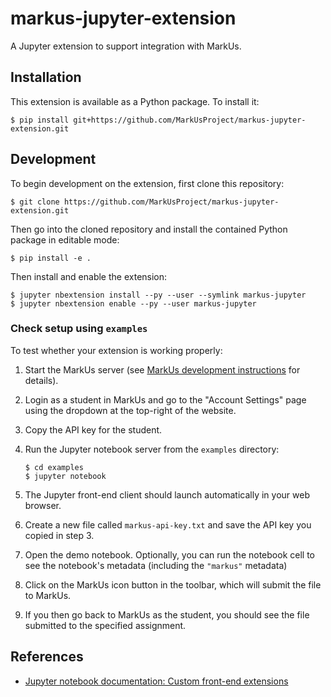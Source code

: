 # markus-jupyter-extension

A Jupyter extension to support integration with MarkUs.

## Installation

This extension is available as a Python package.
To install it:

```console
$ pip install git+https://github.com/MarkUsProject/markus-jupyter-extension.git
```

## Development

To begin development on the extension, first clone this repository:

```console
$ git clone https://github.com/MarkUsProject/markus-jupyter-extension.git
```

Then go into the cloned repository and install the contained Python package in editable mode:

```console
$ pip install -e .
```

Then install and enable the extension:

```console
$ jupyter nbextension install --py --user --symlink markus-jupyter
$ jupyter nbextension enable --py --user markus-jupyter
```

### Check setup using `examples`

To test whether your extension is working properly:

1. Start the MarkUs server (see [MarkUs development instructions](https://github.com/MarkUsProject/Wiki/blob/master/Developer-Guide--Set-Up-With-Docker.md) for details).
2. Login as a student in MarkUs and go to the "Account Settings" page using the dropdown at the top-right of the website.
3. Copy the API key for the student.
4. Run the Jupyter notebook server from the `examples` directory:

   ```console
   $ cd examples
   $ jupyter notebook
   ```

5. The Jupyter front-end client should launch automatically in your web browser.
6. Create a new file called `markus-api-key.txt` and save the API key you copied in step 3.
7. Open the demo notebook. Optionally, you can run the notebook cell to see the notebook's metadata (including the `"markus"` metadata)
8. Click on the MarkUs icon button in the toolbar, which will submit the file to MarkUs.
9. If you then go back to MarkUs as the student, you should see the file submitted to the specified assignment.

## References

- [Jupyter notebook documentation: Custom front-end extensions](https://jupyter-notebook.readthedocs.io/en/stable/extending/frontend_extensions.html)
